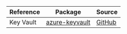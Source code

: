 | Reference | Package | Source |
|---|---|---|
|Key Vault|[azure-keyvault](https://pypi.org/project/azure-keyvault)|[GitHub](https://github.com/Azure/azure-sdk-for-python/blob/main/sdk/keyvault/azure-keyvault)|
